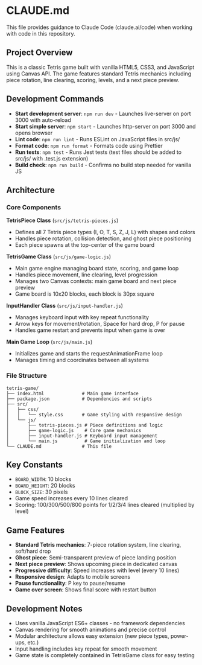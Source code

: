 # CLAUDE.md

This file provides guidance to Claude Code (claude.ai/code) when working with code in this repository.

## Project Overview

This is a classic Tetris game built with vanilla HTML5, CSS3, and JavaScript using Canvas API. The game features standard Tetris mechanics including piece rotation, line clearing, scoring, levels, and a next piece preview.

## Development Commands

- **Start development server**: `npm run dev` - Launches live-server on port 3000 with auto-reload
- **Start simple server**: `npm start` - Launches http-server on port 3000 and opens browser
- **Lint code**: `npm run lint` - Runs ESLint on JavaScript files in src/js/
- **Format code**: `npm run format` - Formats code using Prettier
- **Run tests**: `npm test` - Runs Jest tests (test files should be added to src/js/ with .test.js extension)
- **Build check**: `npm run build` - Confirms no build step needed for vanilla JS

## Architecture

### Core Components

**TetrisPiece Class** (`src/js/tetris-pieces.js`)
- Defines all 7 Tetris piece types (I, O, T, S, Z, J, L) with shapes and colors
- Handles piece rotation, collision detection, and ghost piece positioning
- Each piece spawns at the top-center of the game board

**TetrisGame Class** (`src/js/game-logic.js`)
- Main game engine managing board state, scoring, and game loop
- Handles piece movement, line clearing, level progression
- Manages two Canvas contexts: main game board and next piece preview
- Game board is 10x20 blocks, each block is 30px square

**InputHandler Class** (`src/js/input-handler.js`)
- Manages keyboard input with key repeat functionality
- Arrow keys for movement/rotation, Space for hard drop, P for pause
- Handles game restart and prevents input when game is over

**Main Game Loop** (`src/js/main.js`)
- Initializes game and starts the requestAnimationFrame loop
- Manages timing and coordinates between all systems

### File Structure
```
tetris-game/
├── index.html              # Main game interface
├── package.json            # Dependencies and scripts
├── src/
│   ├── css/
│   │   └── style.css       # Game styling with responsive design
│   └── js/
│       ├── tetris-pieces.js # Piece definitions and logic
│       ├── game-logic.js    # Core game mechanics
│       ├── input-handler.js # Keyboard input management
│       └── main.js          # Game initialization and loop
└── CLAUDE.md               # This file
```

## Key Constants

- `BOARD_WIDTH`: 10 blocks
- `BOARD_HEIGHT`: 20 blocks  
- `BLOCK_SIZE`: 30 pixels
- Game speed increases every 10 lines cleared
- Scoring: 100/300/500/800 points for 1/2/3/4 lines cleared (multiplied by level)

## Game Features

- **Standard Tetris mechanics**: 7-piece rotation system, line clearing, soft/hard drop
- **Ghost piece**: Semi-transparent preview of piece landing position
- **Next piece preview**: Shows upcoming piece in dedicated canvas
- **Progressive difficulty**: Speed increases with level (every 10 lines)
- **Responsive design**: Adapts to mobile screens
- **Pause functionality**: P key to pause/resume
- **Game over screen**: Shows final score with restart button

## Development Notes

- Uses vanilla JavaScript ES6+ classes - no framework dependencies
- Canvas rendering for smooth animations and precise control
- Modular architecture allows easy extension (new piece types, power-ups, etc.)
- Input handling includes key repeat for smooth movement
- Game state is completely contained in TetrisGame class for easy testing